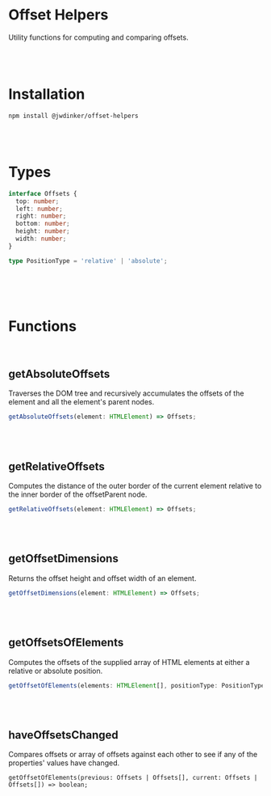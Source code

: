# Offset Helpers

Utility functions for computing and comparing offsets.

<br><br>

# Installation

```
npm install @jwdinker/offset-helpers
```

<br><br>

# Types

```ts
interface Offsets {
  top: number;
  left: number;
  right: number;
  bottom: number;
  height: number;
  width: number;
}

type PositionType = 'relative' | 'absolute';
```

<br><br><br>

# Functions

<br>

## getAbsoluteOffsets

Traverses the DOM tree and recursively accumulates the offsets of the element and all the element's parent nodes.

```ts
getAbsoluteOffsets(element: HTMLElement) => Offsets;
```

<br><br>

## getRelativeOffsets

Computes the distance of the outer border of the current element relative to the inner border of the offsetParent node.

```ts
getRelativeOffsets(element: HTMLElement) => Offsets;
```

<br><br>

## getOffsetDimensions

Returns the offset height and offset width of an element.

```ts
getOffsetDimensions(element: HTMLElement) => Offsets;
```

<br><br>

## getOffsetsOfElements

Computes the offsets of the supplied array of HTML elements at either a relative or absolute position.

```ts
getOffsetOfElements(elements: HTMLElement[], positionType: PositionType = 'relative') => Offsets[];
```

<br><br>

## haveOffsetsChanged

Compares offsets or array of offsets against each other to see if any of the properties' values have changed.

```tsx
getOffsetOfElements(previous: Offsets | Offsets[], current: Offsets | Offsets[]) => boolean;
```
